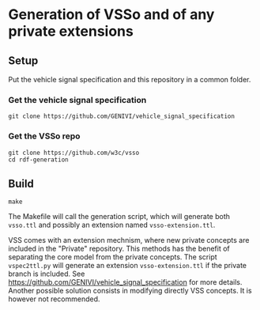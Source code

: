 # Generation of VSSo and of any private extensions

## Setup
Put the vehicle signal specification and this repository in a common folder. 

### Get the vehicle signal specification
```shell
git clone https://github.com/GENIVI/vehicle_signal_specification
```
### Get the VSSo repo
```shell
git clone https://github.com/w3c/vsso
cd rdf-generation
```

## Build

```shell
make
```
The Makefile will call the generation script, which will generate both `vsso.ttl` and possibly an extension named `vsso-extension.ttl`.

VSS comes with an extension mechnism, where new private concepts are included in the "Private" repository. This methods has the benefit of separating the core model from the private concepts. The script `vspec2ttl.py` will generate an extension `vsso-extension.ttl` if the private branch is included. See https://github.com/GENIVI/vehicle_signal_specification for more details. Another possible solution consists in modifying directly VSS concepts. It is however not recommended.